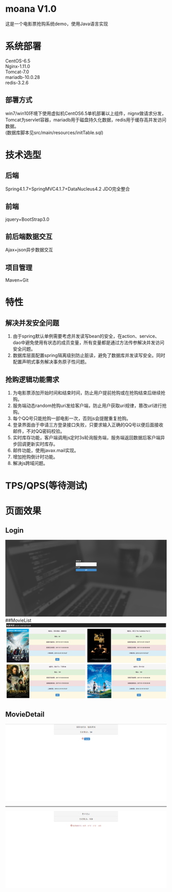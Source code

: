 moana V1.0
====  
这是一个电影票抢购系统demo，使用Java语言实现<br>
# 系统部署
CentOS-6.5<br>
Nginx-1.11.0<br> 
Tomcat-7.0<br>
mariadb-10.0.28<br>
redis-3.2.6<br>
## 部署方式
win7/win10环境下使用虚拟机CentOS6.5单机部署以上组件，nignx做请求分发，Tomcat为servlet容器，mariadb用于磁盘持久化数据，redis用于缓存高并发访问数据。<br>
(数据库脚本见src/main/resources/initTable.sql)
# 技术选型
## 后端
Spring4.1.7+SpringMVC4.1.7+DataNucleus4.2 JDO完全整合
## 前端
jquery+BootStrap3.0
## 前后端数据交互
Ajax+json异步数据交互
## 项目管理
Maven+Git
# 特性
## 解决并发安全问题
1. 由于spring默认单例需要考虑并发读写bean的安全，在action、service、dao中避免使用有状态的成员变量，所有变量都是通过方法传参解决并发访问安全问题。<br>
2. 数据库层面配置spring隔离级别防止脏读，避免了数据库并发读写安全。同时配置声明式事务解决事务原子性问题。
## 抢购逻辑功能需求
1. 为电影票添加开始时间和结束时间，防止用户提前抢购或在抢购结束后继续抢购。<br>
2. 服务端动态random抢购uri发给客户端，防止用户获取uri规律，篡改url进行抢购。<br>
3. 每个QQ号只能抢购一部电影一次，否则js会提醒重复抢购。
4. 登录界面由于申请三方登录接口失败，只要求输入正确的QQ号以便后面接收邮件，不对QQ密码校验。<br>
5. 实时库存功能，客户端调用js定时3s轮询服务端，服务端返回数据后客户端异步回调更新实时库存。<br>
6. 邮件功能，使用javax.mail实现。<br>
7. 增加抢购倒计时功能。<br>
8. 解决js跨域问题。<br>
# TPS/QPS(等待测试)
# 页面效果
## Login
![image](https://github.com/youHappyOK/moana/raw/master/screenshots/login.png)<br>
##MovieList
![image](https://github.com/youHappyOK/moana/raw/master/screenshots/movielist.png)<br>
## MovieDetail
![image](https://github.com/youHappyOK/moana/raw/master/screenshots/detail_1.png)<br>

----------

![image](https://github.com/youHappyOK/moana/raw/master/screenshots/detail_2.png)<br>
